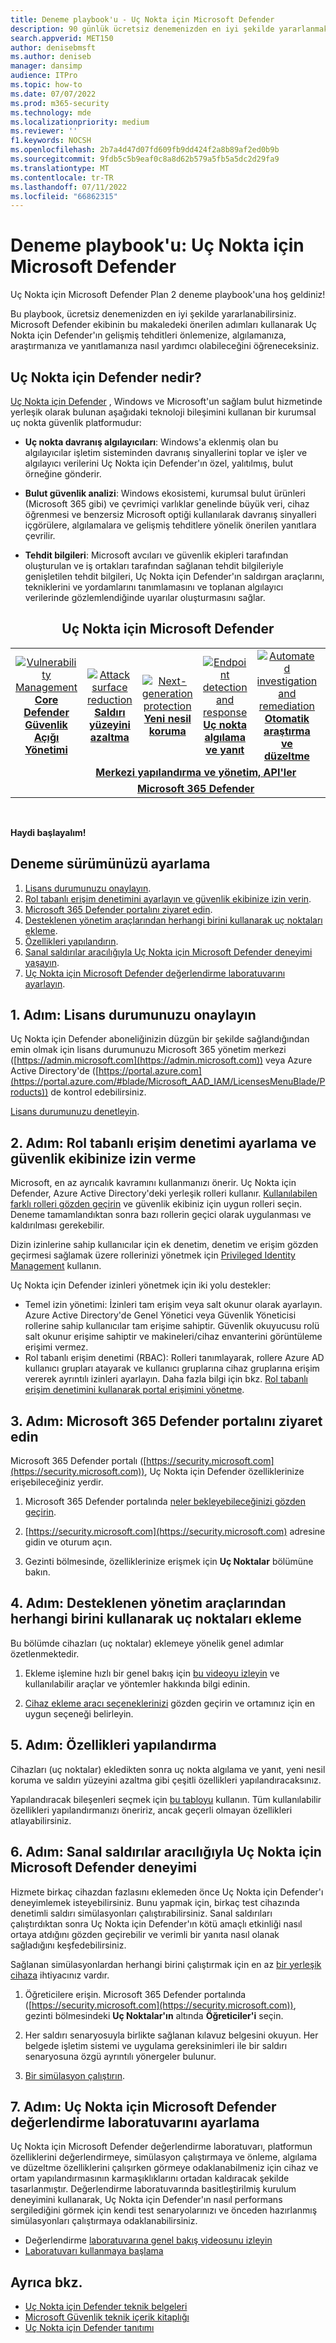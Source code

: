 ```yaml
---
title: Deneme playbook'u - Uç Nokta için Microsoft Defender
description: 90 günlük ücretsiz denemenizden en iyi şekilde yararlanmak için bu kılavuzu kullanın. Uç Nokta için Defender'ın gelişmiş tehditleri önlemeye, algılamaya, araştırmaya ve yanıtlamaya nasıl yardımcı olabileceğini görün.
search.appverid: MET150
author: denisebmsft
ms.author: deniseb
manager: dansimp
audience: ITPro
ms.topic: how-to
ms.date: 07/07/2022
ms.prod: m365-security
ms.technology: mde
ms.localizationpriority: medium
ms.reviewer: ''
f1.keywords: NOCSH
ms.openlocfilehash: 2b7a4d47d07fd609fb9dd424f2a8b89af2ed0b9b
ms.sourcegitcommit: 9fdb5c5b9eaf0c8a8d62b579a5fb5a5dc2d29fa9
ms.translationtype: MT
ms.contentlocale: tr-TR
ms.lasthandoff: 07/11/2022
ms.locfileid: "66862315"
---
```

# <a name="trial-playbook-microsoft-defender-for-endpoint"></a>Deneme playbook'u: Uç Nokta için Microsoft Defender

Uç Nokta için Microsoft Defender Plan 2 deneme playbook'una hoş geldiniz!

Bu playbook, ücretsiz denemenizden en iyi şekilde yararlanabilirsiniz. Microsoft Defender ekibinin bu makaledeki önerilen adımları kullanarak Uç Nokta için Defender'ın gelişmiş tehditleri önlemenize, algılamanıza, araştırmanıza ve yanıtlamanıza nasıl yardımcı olabileceğini öğreneceksiniz.

## <a name="what-is-defender-for-endpoint"></a>Uç Nokta için Defender nedir?

[Uç Nokta için Defender](microsoft-defender-endpoint.md) , Windows ve Microsoft'un sağlam bulut hizmetinde yerleşik olarak bulunan aşağıdaki teknoloji bileşimini kullanan bir kurumsal uç nokta güvenlik platformudur: 

- **Uç nokta davranış algılayıcıları**: Windows'a eklenmiş olan bu algılayıcılar işletim sisteminden davranış sinyallerini toplar ve işler ve algılayıcı verilerini Uç Nokta için Defender'ın özel, yalıtılmış, bulut örneğine gönderir.

- **Bulut güvenlik analizi**: Windows ekosistemi, kurumsal bulut ürünleri (Microsoft 365 gibi) ve çevrimiçi varlıklar genelinde büyük veri, cihaz öğrenmesi ve benzersiz Microsoft optiği kullanılarak davranış sinyalleri içgörülere, algılamalara ve gelişmiş tehditlere yönelik önerilen yanıtlara çevrilir.

- **Tehdit bilgileri**: Microsoft avcıları ve güvenlik ekipleri tarafından oluşturulan ve iş ortakları tarafından sağlanan tehdit bilgileriyle genişletilen tehdit bilgileri, Uç Nokta için Defender'ın saldırgan araçlarını, tekniklerini ve yordamlarını tanımlamasını ve toplanan algılayıcı verilerinde gözlemlendiğinde uyarılar oluşturmasını sağlar.

<center><h2>Uç Nokta için Microsoft Defender</center></h2>
<table>
<tr>
<td><a href="microsoft-defender-endpoint.md#tvm"><center><img src="images/logo-mdvm.png" alt="Vulnerability Management"> <br><b> Core Defender Güvenlik Açığı Yönetimi</b></center></a></td>
<td><a href="microsoft-defender-endpoint.md#asr"><center><img src="images/asr-icon.png" alt="Attack surface reduction"><br><b>Saldırı yüzeyini azaltma</b></center></a></td>
<td><center><a href="microsoft-defender-endpoint.md#ngp"><img src="images/ngp-icon.png" alt="Next-generation protection"><br> <b>Yeni nesil koruma</b></a></center></td>
<td><center><a href="microsoft-defender-endpoint.md#edr"><img src="images/edr-icon.png" alt="Endpoint detection and response"><br> <b>Uç nokta algılama ve yanıt</b></a></center></td>
<td><center><a href="microsoft-defender-endpoint.md#ai"><img src="images/air-icon.png" alt="Automated investigation and remediation"><br> <b>Otomatik araştırma ve düzeltme</b></a></center></td>
<td><center><a href="microsoft-defender-endpoint.md#mte"><img src="images/mte-icon.png" alt="Microsoft Threat Experts"><br> <b>Microsoft Tehdit Uzmanları</b></a></center></td>
</tr>
<tr>
<td colspan="7">
<a href="microsoft-defender-endpoint.md#apis"><center><b>Merkezi yapılandırma ve yönetim, API'ler</a></b></center></td>
</tr>
<tr>
<td colspan="7"><a href="microsoft-defender-endpoint.md#mtp"><center><b>Microsoft 365 Defender</a></center></b></td>
</tr>
</table>
<br>

**Haydi başlayalım!**

## <a name="set-up-your-trial"></a>Deneme sürümünüzü ayarlama

1. [Lisans durumunuzu onaylayın](#step-1-confirm-your-license-state).
2. [Rol tabanlı erişim denetimini ayarlayın ve güvenlik ekibinize izin verin](#step-2-set-up-role-based-access-control-and-grant-permissions-to-your-security-team).
3. [Microsoft 365 Defender portalını ziyaret edin](#step-3-visit-the-microsoft-365-defender-portal).
4. [Desteklenen yönetim araçlarından herhangi birini kullanarak uç noktaları ekleme](#step-4-onboard-endpoints-using-any-of-the-supported-management-tools).
5. [Özellikleri yapılandırın](#step-5-configure-capabilities).
6. [Sanal saldırılar aracılığıyla Uç Nokta için Microsoft Defender deneyimi yaşayın](#step-6-experience-microsoft-defender-for-endpoint-through-simulated-attacks).
7. [Uç Nokta için Microsoft Defender değerlendirme laboratuvarını ayarlayın](#step-7-set-up-the-microsoft-defender-for-endpoint-evaluation-lab).

## <a name="step-1-confirm-your-license-state"></a>1. Adım: Lisans durumunuzu onaylayın

Uç Nokta için Defender aboneliğinizin düzgün bir şekilde sağlandığından emin olmak için lisans durumunuzu Microsoft 365 yönetim merkezi ([https://admin.microsoft.com](https://admin.microsoft.com)) veya Azure Active Directory'de ([https://portal.azure.com](https://portal.azure.com/#blade/Microsoft_AAD_IAM/LicensesMenuBlade/Products)) de kontrol edebilirsiniz.

[Lisans durumunuzu denetleyin](production-deployment.md#check-license-state).

## <a name="step-2-set-up-role-based-access-control-and-grant-permissions-to-your-security-team"></a>2. Adım: Rol tabanlı erişim denetimi ayarlama ve güvenlik ekibinize izin verme

Microsoft, en az ayrıcalık kavramını kullanmanızı önerir. Uç Nokta için Defender, Azure Active Directory'deki yerleşik rolleri kullanır. [Kullanılabilen farklı rolleri gözden geçirin](/azure/active-directory/roles/permissions-reference) ve güvenlik ekibiniz için uygun rolleri seçin. Deneme tamamlandıktan sonra bazı rollerin geçici olarak uygulanması ve kaldırılması gerekebilir.

Dizin izinlerine sahip kullanıcılar için ek denetim, denetim ve erişim gözden geçirmesi sağlamak üzere rollerinizi yönetmek için [Privileged Identity Management](/azure/active-directory/active-directory-privileged-identity-management-configure) kullanın.

Uç Nokta için Defender izinleri yönetmek için iki yolu destekler:

- Temel izin yönetimi: İzinleri tam erişim veya salt okunur olarak ayarlayın. Azure Active Directory'de Genel Yönetici veya Güvenlik Yöneticisi rollerine sahip kullanıcılar tam erişime sahiptir. Güvenlik okuyucusu rolü salt okunur erişime sahiptir ve makineleri/cihaz envanterini görüntüleme erişimi vermez.
- Rol tabanlı erişim denetimi (RBAC): Rolleri tanımlayarak, rollere Azure AD kullanıcı grupları atayarak ve kullanıcı gruplarına cihaz gruplarına erişim vererek ayrıntılı izinleri ayarlayın. Daha fazla bilgi için bkz. [Rol tabanlı erişim denetimini kullanarak portal erişimini yönetme](rbac.md).

## <a name="step-3-visit-the-microsoft-365-defender-portal"></a>3. Adım: Microsoft 365 Defender portalını ziyaret edin

Microsoft 365 Defender portalı ([https://security.microsoft.com](https://security.microsoft.com)), Uç Nokta için Defender özelliklerinize erişebileceğiniz yerdir.

1. Microsoft 365 Defender portalında [neler bekleyebileceğinizi gözden geçirin](../defender/microsoft-365-defender-portal.md).

2. [https://security.microsoft.com](https://security.microsoft.com) adresine gidin ve oturum açın.

3. Gezinti bölmesinde, özelliklerinize erişmek için **Uç Noktalar** bölümüne bakın. 

## <a name="step-4-onboard-endpoints-using-any-of-the-supported-management-tools"></a>4. Adım: Desteklenen yönetim araçlarından herhangi birini kullanarak uç noktaları ekleme 

Bu bölümde cihazları (uç noktalar) eklemeye yönelik genel adımlar özetlenmektedir.

1. Ekleme işlemine hızlı bir genel bakış için [bu videoyu izleyin](https://www.microsoft.com/videoplayer/embed/RE4bGqr) ve kullanılabilir araçlar ve yöntemler hakkında bilgi edinin.

2. [Cihaz ekleme aracı seçeneklerinizi](onboarding.md) gözden geçirin ve ortamınız için en uygun seçeneği belirleyin. 

## <a name="step-5-configure-capabilities"></a>5. Adım: Özellikleri yapılandırma 

Cihazları (uç noktalar) ekledikten sonra uç nokta algılama ve yanıt, yeni nesil koruma ve saldırı yüzeyini azaltma gibi çeşitli özellikleri yapılandıracaksınız.

Yapılandıracak bileşenleri seçmek için [bu tabloyu](onboarding.md) kullanın. Tüm kullanılabilir özellikleri yapılandırmanızı öneririz, ancak geçerli olmayan özellikleri atlayabilirsiniz.

## <a name="step-6-experience-microsoft-defender-for-endpoint-through-simulated-attacks"></a>6. Adım: Sanal saldırılar aracılığıyla Uç Nokta için Microsoft Defender deneyimi

Hizmete birkaç cihazdan fazlasını eklemeden önce Uç Nokta için Defender'ı deneyimlemek isteyebilirsiniz. Bunu yapmak için, birkaç test cihazında denetimli saldırı simülasyonları çalıştırabilirsiniz. Sanal saldırıları çalıştırdıktan sonra Uç Nokta için Defender'ın kötü amaçlı etkinliği nasıl ortaya atdığını gözden geçirebilir ve verimli bir yanıta nasıl olanak sağladığını keşfedebilirsiniz.

Sağlanan simülasyonlardan herhangi birini çalıştırmak için en az [bir yerleşik cihaza](onboard-configure.md) ihtiyacınız vardır.

1. Öğreticilere erişin. Microsoft 365 Defender portalında ([https://security.microsoft.com](https://security.microsoft.com)), gezinti bölmesindeki **Uç Noktalar'ın** altında **Öğreticiler'i** seçin.

2. Her saldırı senaryosuyla birlikte sağlanan kılavuz belgesini okuyun. Her belgede işletim sistemi ve uygulama gereksinimleri ile bir saldırı senaryosuna özgü ayrıntılı yönergeler bulunur.

3. [Bir simülasyon çalıştırın](attack-simulations.md).

## <a name="step-7-set-up-the-microsoft-defender-for-endpoint-evaluation-lab"></a>7. Adım: Uç Nokta için Microsoft Defender değerlendirme laboratuvarını ayarlama   

Uç Nokta için Microsoft Defender değerlendirme laboratuvarı, platformun özelliklerini değerlendirmeye, simülasyon çalıştırmaya ve önleme, algılama ve düzeltme özelliklerini çalışırken görmeye odaklanabilmeniz için cihaz ve ortam yapılandırmasının karmaşıklıklarını ortadan kaldıracak şekilde tasarlanmıştır. Değerlendirme laboratuvarında basitleştirilmiş kurulum deneyimini kullanarak, Uç Nokta için Defender'ın nasıl performans sergilediğini görmek için kendi test senaryolarınızı ve önceden hazırlanmış simülasyonları çalıştırmaya odaklanabilirsiniz.

- Değerlendirme [laboratuvarına genel bakış videosunu izleyin](https://www.microsoft.com/videoplayer/embed/RE4qLUM)
- [Laboratuvarı kullanmaya başlama](evaluation-lab.md) 


## <a name="see-also"></a>Ayrıca bkz.

- [Uç Nokta için Defender teknik belgeleri](microsoft-defender-endpoint.md)
- [Microsoft Güvenlik teknik içerik kitaplığı](https://www.microsoft.com/security/content-library/Home/Index)
- [Uç Nokta için Defender tanıtımı](https://cdx.transform.microsoft.com/experience-detail/d5eca65d-13a3-464d-9171-c24cf9dd6050)


